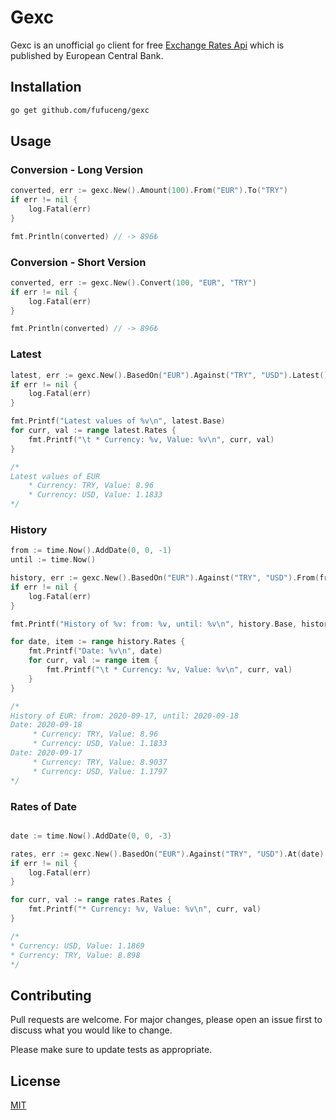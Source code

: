# Gexc

Gexc is an unofficial `go` client for free [Exchange Rates Api](https://exchangeratesapi.io/) 
which is published by European Central Bank.    

## Installation

```bash
go get github.com/fufuceng/gexc
```

## Usage

### Conversion - Long Version
```go
converted, err := gexc.New().Amount(100).From("EUR").To("TRY")
if err != nil {
    log.Fatal(err)
}

fmt.Println(converted) // -> 896₺
```

### Conversion - Short Version
```go
converted, err := gexc.New().Convert(100, "EUR", "TRY")
if err != nil {
    log.Fatal(err)
}

fmt.Println(converted) // -> 896₺
```

### Latest

```go
latest, err := gexc.New().BasedOn("EUR").Against("TRY", "USD").Latest()
if err != nil {
    log.Fatal(err)
}

fmt.Printf("Latest values of %v\n", latest.Base)
for curr, val := range latest.Rates {
    fmt.Printf("\t * Currency: %v, Value: %v\n", curr, val)
}

/*
Latest values of EUR
    * Currency: TRY, Value: 8.96
    * Currency: USD, Value: 1.1833
*/
```

### History
```go
from := time.Now().AddDate(0, 0, -1)
until := time.Now()

history, err := gexc.New().BasedOn("EUR").Against("TRY", "USD").From(from).Until(until)
if err != nil {
    log.Fatal(err)
}

fmt.Printf("History of %v: from: %v, until: %v\n", history.Base, history.StartAt, history.EndAt)

for date, item := range history.Rates {
	fmt.Printf("Date: %v\n", date)
	for curr, val := range item {
		fmt.Printf("\t * Currency: %v, Value: %v\n", curr, val)
	}
}

/*
History of EUR: from: 2020-09-17, until: 2020-09-18
Date: 2020-09-18
     * Currency: TRY, Value: 8.96
     * Currency: USD, Value: 1.1833
Date: 2020-09-17
     * Currency: TRY, Value: 8.9037
     * Currency: USD, Value: 1.1797
*/

```

### Rates of Date

```go

date := time.Now().AddDate(0, 0, -3)

rates, err := gexc.New().BasedOn("EUR").Against("TRY", "USD").At(date)
if err != nil {
    log.Fatal(err)
}

for curr, val := range rates.Rates {
    fmt.Printf("* Currency: %v, Value: %v\n", curr, val)
}

/*
* Currency: USD, Value: 1.1869
* Currency: TRY, Value: 8.898
*/

```

## Contributing
Pull requests are welcome. For major changes, please open an issue first to discuss what you would like to change.

Please make sure to update tests as appropriate.

## License
[MIT](https://choosealicense.com/licenses/mit/)